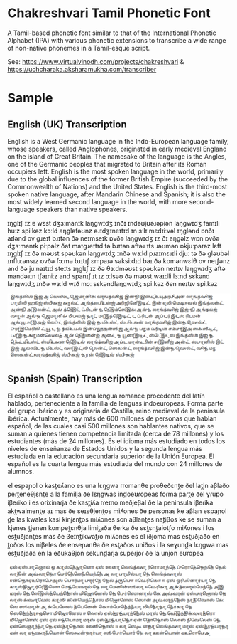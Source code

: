 # Chakreshvari Tamil Phonetic Font

A Tamil-based phonetic font similar to that of the International Phonetic Alphabet (IPA) with various phonetic extensions to transcribe a wide range of non-native phonemes in a Tamil-esque script.

See: https://www.virtualvinodh.com/projects/chakreshvari & https://uchcharaka.aksharamukha.com/transcriber

# Sample

## English (UK) Transcription

English is a West Germanic language in the Indo-European language family, whose speakers, called Anglophones, originated in early medieval England on the island of Great Britain. The namesake of the language is the Angles, one of the Germanic peoples that migrated to Britain after its Roman occupiers left. English is the most spoken language in the world, primarily due to the global influences of the former British Empire (succeeded by the Commonwealth of Nations) and the United States. English is the third-most spoken native language, after Mandarin Chinese and Spanish; it is also the most widely learned second language in the world, with more second-language speakers than native speakers.

ɪŋɡlɪʃ ɪz ɐ wɛst dʒɜːmanɪk laŋɡwɪdʒ ɪnðɪ ɪndəʊjʊəɹəpiən laŋɡwɪdʒ famɪli huːz spiːkəz kɔːld aŋɡləfəʊnz əɹɪdʒɪneɪtɪd ɪn ɜːlɪ mɛdɪiːvəl ɪŋɡlənd ɒnðɪ aɪlənd ɒv ɡɹeɪt bɹɪtən ðə neɪmseɪk ɒvðə laŋɡwɪdʒ ɪz ðɪ aŋɡəlz wɒn ɒvðə dʒɜːmanɪk piːpəlz ðat maɪɡɹeɪtɪd tə bɹɪtən aftəɹ ɪts ɹəʊmən ɒkjuːpaɪəz lɛft ɪŋɡlɪʃ ɪz ðə məʊst spəʊkən laŋɡwɪdʒ ɪnðə wɜːld pɹaɪmɛɹɪli djuː tə ðə ɡləʊbəl ɪnfluːənsɪz ɒvðə fɔːmə bɹɪtɪʃ ɛmpaɪə səksiːdɪd baɪ ðə kɒmənwɛlθ ɒv neɪʃənz and ðə juːnaɪtɪd steɪts ɪŋɡlɪʃ ɪz ðə θɜːdməʊst spəʊkən neɪtɪv laŋɡwɪdʒ aftə mandəɹɪn tʃaɪniːz and spanɪʃ ɪt ɪz ɔːlsəʊ ðə məʊst waɪdli lɜːnd sɛkənd laŋɡwɪdʒ ɪnðə wɜːld wɪð mɔː sɛkəndlaŋɡwɪdʒ spiːkəz ðɐn neɪtɪv spiːkəz

![alt text](image-3.png)

## Spanish (Spain) Transcription

El español o castellano es una lengua romance procedente del latín hablado, perteneciente a la familia de lenguas indoeuropeas. Forma parte del grupo ibérico y es originaria de Castilla, reino medieval de la península ibérica. Actualmente, hay más de 600 millones de personas que hablan español, de las cuales casi 500 millones son hablantes nativos, que se suman a quienes tienen competencia limitada (cerca de 78 millones) y los estudiantes (más de 24 millones). Es el idioma más estudiado en todos los niveles de enseñanza de Estados Unidos y la segunda lengua más estudiada en la educación secundaria superior de la Unión Europea. El español es la cuarta lengua más estudiada del mundo con 24 millones de alumnos.

el espaɲol o kast̪eʎano es una lɛŋɡwa ɾɾomanθe pɾoθeðɛnt̪e ðel lat̪in aβlaðo peɾt̪eneθjɛnt̪e a la familja ðe lɛŋɡwas ind̪oeʊɾopeas foɾma paɾt̪e ðel ɣɾupo iβeɾiko i es oɾixinaɾja ðe kast̪iʎa ɾɾeɪno meðjeβal ðe la peninsula iβeɾika akt̪walment̪e aɪ mas ðe seɪsθjent̪os miʎones ðe peɾsonas ke aβlan espaɲol d̪e las kwales kasi kinjɛnt̪os miʎones son aβlant̪es nat̪iβos ke se suman a kjenes t̪jenen kompet̪ɛnθja limit̪aða θeɾka ðe sɛt̪ɛnt̪aiotʃo miʎones i los est̪uðjant̪es mas ðe βeɪnt̪ikwat̪ɾo miʎones es el iðjoma mas est̪uðjaðo en t̪oðos los niβeles ðe enseɲanθa ðe est̪aðos uniðos i la seɣund̪a lɛŋɡwa mas est̪uðjaða en la eðukaθjon sekund̪aɾja supeɾjoɾ ðe la unjon eʊɾopea

![alt text](image-4.png)
